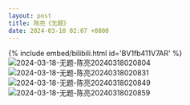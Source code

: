 ```yaml
---
layout: post
title: 陈亮《无题》
date: 2024-03-18 02:07 +0800
---
```

{% include embed/bilibili.html id='BV1fb411V7AR' %}
![2024-03-18-无题-陈亮20240318020804](https://s2.loli.net/2024/03/18/tLx1WQYXcBHlZuz.png)
![2024-03-18-无题-陈亮20240318020831](https://s2.loli.net/2024/03/18/WyzsVRdND3m5AhS.png)
![2024-03-18-无题-陈亮20240318020849](https://s2.loli.net/2024/03/18/OpMuhKln69QjN3f.png)
![2024-03-18-无题-陈亮20240318020859](https://s2.loli.net/2024/03/18/WqKSHOfbJ2B8urZ.png)